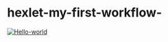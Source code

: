 # hexlet-my-first-workflow-
[![Hello-world](https://github.com/gpex29/hexlet-my-first-workflow-/workflows/hello-world.yml/badge.svg)](https://github.com/gpex29/hexlet-my-first-workflow-/actions)